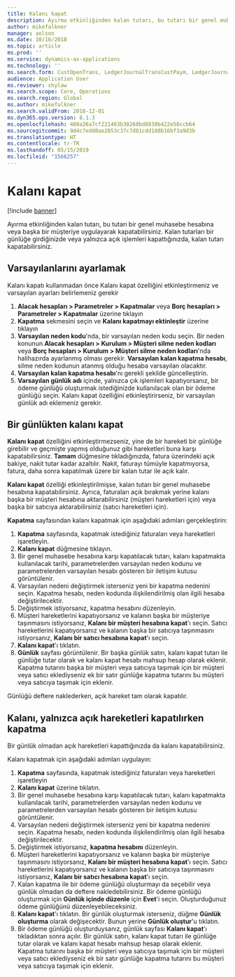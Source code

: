 ```yaml
---
title: Kalanı kapat
description: Ayırma etkinliğinden kalan tutarı, bu tutarı bir genel muhasebe hesabına uygulayarak kapatabilirsiniz.
author: mikefalkner
manager: aolson
ms.date: 10/16/2018
ms.topic: article
ms.prod: ''
ms.service: dynamics-ax-applications
ms.technology: ''
ms.search.form: CustOpenTrans, LedgerJournalTransCustPaym, LedgerJournalTransVendPaym, VendOpenTrans
audience: Application User
ms.reviewer: shylaw
ms.search.scope: Core, Operations
ms.search.region: Global
ms.author: mikefalkner
ms.search.validFrom: 2018-12-01
ms.dyn365.ops.version: 8.1.3
ms.openlocfilehash: 408a36a7cf221463b38260bd8830b422e58ccb64
ms.sourcegitcommit: 9d4c7edd0ae2053c37c7d81cdd180b16bf3a9d3b
ms.translationtype: HT
ms.contentlocale: tr-TR
ms.lasthandoff: 05/15/2019
ms.locfileid: "1566257"
---
```

# <a name="settle-remainder"></a>Kalanı kapat

[!include [banner](../includes/banner.md)]

Ayırma etkinliğinden kalan tutarı, bu tutarı bir genel muhasebe hesabına veya başka bir müşteriye uygulayarak kapatabilirsiniz. Kalan tutarları bir günlüğe girdiğinizde veya yalnızca açık işlemleri kapattığınızda, kalan tutarı kapatabilirsiniz.

## <a name="setting-up-defaults"></a>Varsayılanlarını ayarlamak 
Kalanı kapatı kullanmadan önce Kalanı kapat özelliğini etkinleştirmeniz ve varsayılan ayarları belirlemeniz gerekir

1)  **Alacak hesapları > Parametreler > Kapatmalar** veya **Borç hesapları > Parametreler > Kapatmalar** üzerine tıklayın
2)  **Kapatma** sekmesini seçin ve **Kalanı kapatmayı ektinleştir** üzerine tıklayın
3)  **Varsayılan neden kodu**'nda, bir varsayılan neden kodu seçin. Bir neden konunun **Alacak hesapları > Kurulum > Müşteri silme neden kodları** veya **Borç hesapları > Kurulum > Müşteri silme neden kodları**'nda halihazırda ayarlanmış olması gerekir. **Varsayılan kalan kapatma hesabı**, silme neden kodunun atanmış olduğu hesaba varsayılan olacaktır.
3)  **Varsayılan kalan kapatma hesabı**'nı gerekli şekilde güncelleştirin.
4)  **Varsayılan günlük adı** içinde, yalnızca çık işlemleri kapatıyorsanız, bir ödeme günlüğü oluşturmak istediğinizde kullanılacak olan bir ödeme günlüğü seçin. Kalanı kapat özelliğini etkinleştirirseniz, bir varsayılan günlük adı eklemeniz gerekir.

## <a name="settle-remainder-from-a-journal"></a>Bir günlükten kalanı kapat
**Kalanı kapat** özelliğini etkinleştirmezseniz, yine de bir hareketi bir günlüğe girebilir ve geçmişte yapmış olduğunuz gibi hareketleri buna karşı kapatabilirsiniz. **Tamam** düğmesine tıkladığınızda, fatura üzerindeki açık bakiye, nakit tutar kadar azaltılır. Nakit, faturayı tümüyle kapatmıyorsa, fatura, daha sonra kapatılmak üzere bir kalan tutar ile açık kalır.

**Kalanı kapat** özelliği etkinleştirilmişse, kalan tutarı bir genel muhasebe hesabına kapatabilirsiniz. Ayrıca, faturaları açık bırakmak yerine kalanı başka bir müşteri hesabına aktarabilirsiniz (müşteri hareketleri için) veya başka bir satıcıya aktarabilirsiniz (satıcı hareketleri için). 

**Kapatma** sayfasından kalanı kapatmak için aşağıdaki adımları gerçekleştirin:

1)  **Kapatma** sayfasında, kapatmak istediğiniz faturaları veya hareketleri işaretleyin.
2)  **Kalanı kapat** düğmesine tıklayın.
3)  Bir genel muhasebe hesabına karşı kapatılacak tutarı, kalanı kapatmakta kullanılacak tarihi, parametrelerden varsayılan neden kodunu ve parametrelerden varsayılan hesabı gösteren bir iletişim kutusu görüntülenir. 
4)  Varsayılan nedeni değiştirmek isterseniz yeni bir kapatma nedenini seçin. Kapatma hesabı, neden kodunda ilişkilendirilmiş olan ilgili hesaba değiştirilecektir.
5)  Değiştirmek istiyorsanız, kapatma hesabını düzenleyin.
6)  Müşteri hareketlerini kapatıyorsanız ve kalanın başka bir müşteriye taşınmasını istiyorsanız, **Kalanı bir müşteri hesabına kapat**'ı seçin. Satıcı hareketlerini kapatıyorsanız ve kalanın başka bir satıcıya taşınmasını istiyorsanız, **Kalanı bir satıcı hesabına kapat**'ı seçin.
6)  **Kalanı kapat**'ı tıklatın.
7)  **Günlük** sayfası görüntülenir. Bir başka günlük satırı, kalanı kapat tutarı ile günlüğe tutar olarak ve kalanı kapat hesabı mahsup hesap olarak eklenir. Kapatma tutarını başka bir müşteri veya satıcıya taşımak için bir müşteri veya satıcı eklediyseniz ek bir satır günlüğe kapatma tutarını bu müşteri veya satıcıya taşımak için eklenir.

Günlüğü deftere naklederken, açık hareket tam olarak kapatılır. 

## <a name="settle-remainder-when-you-are-only-settling-open-transactions"></a>Kalanı, yalnızca açık hareketleri kapatılırken kapatma
Bir günlük olmadan açık hareketleri kapattığınızda da kalanı kapatabilirsiniz.

Kalanı kapatmak için aşağıdaki adımları uygulayın:

1)  **Kapatma** sayfasında, kapatmak istediğiniz faturaları veya hareketleri işaretleyin
2)  **Kalanı kapat** üzerine tıklatın.
3)  Bir genel muhasebe hesabına karşı kapatılacak tutarı, kalanı kapatmakta kullanılacak tarihi, parametrelerden varsayılan neden kodunu ve parametrelerden varsayılan hesabı gösteren bir iletişim kutusu görüntülenir. 
4)  Varsayılan nedeni değiştirmek isterseniz yeni bir kapatma nedenini seçin. Kapatma hesabı, neden kodunda ilişkilendirilmiş olan ilgili hesaba değiştirilecektir.
5)  Değiştirmek istiyorsanız, **kapatma hesabını** düzenleyin.
6)  Müşteri hareketlerini kapatıyorsanız ve kalanın başka bir müşteriye taşınmasını istiyorsanız, **Kalanı bir müşteri hesabına kapat**'ı seçin. Satıcı hareketlerini kapatıyorsanız ve kalanın başka bir satıcıya taşınmasını istiyorsanız, **Kalanı bir satıcı hesabına kapat**'ı seçin.
7)  Kalan kapatma ile bir ödeme günlüğü oluşturmayı da seçebilir veya günlük olmadan da deftere nakledebilirsiniz. Bir ödeme günlüğü oluşturmak için **Günlük içinde düzenle** için **Evet**'i seçin. Oluşturduğunuz ödeme günlüğünü düzenleyebileceksiniz.
8)  **Kalanı kapat**'ı tıklatın. Bir günlük oluşturmak isterseniz, düğme **Günlük oluşturma** olarak değişecektir. Bunun yerine **Günlük oluştur**'u tıklatın.
9)  Bir ödeme günlüğü oluşturduysanız, günlük sayfası **Kalanı kapat**'ı tıkladıktan sonra açılır. Bir günlük satırı, kalanı kapat tutarı ile günlüğe tutar olarak ve kalanı kapat hesabı mahsup hesap olarak eklenir. Kapatma tutarını başka bir müşteri veya satıcıya taşımak için bir müşteri veya satıcı eklediyseniz ek bir satır günlüğe kapatma tutarını bu müşteri veya satıcıya taşımak için eklenir.
